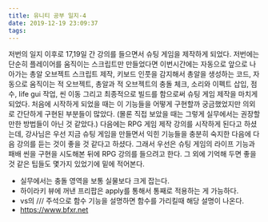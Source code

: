 ```yaml
---
title: 유니티 공부 일지-4
date: 2019-12-19 23:09:37
tags:
---
```


저번의 일지 이후로 17,19일 간 강의를 들으면서 슈팅 게임을 제작하게 되었다. 저번에는 단순히 플레이어를 움직이는 스크립트만 만들었다면 이번시간에는 자동으로 앞으로 나아가는 총알 오브젝트 스크립트 제작, 키보드 인풋을 감지해서 총알을 생성하는 코드, 자동으로 움직이는 적 오브젝트, 총알과 적 오브젝트의 충돌 체크, 소리와 이펙트 삽입, 점수, life gui 작업, 씬 이동 그리고 최종적으로 빌드를 함으로써 슈팅 게임 제작을 마치게 되었다.
처음에 시작하게 되었을 때는 이 기능들을 어떻게 구현할까 궁금했었지만 의외로 간단하게 구현된 부분들이 많았다.
(몰론 직접 보았을 때는 그렇게 실무에서는 권장할 만한 방법들이 아닌 것 같았다.) 다음에는 RPG 게임 제작 강의를 시작하게 된다고 하셨는데, 강사님은 우선 지금 슈팅 게임을 만들면서 익힌 기능들을 충분히 숙지한 다음에 다음 강의를 듣는 것이 좋을 것 같다고 하셨다.
그래서 우선은 슈팅 게임의 라이프 기능과 패배 씬을 구현을 시도해본 뒤에 RPG 강의를 들으려고 한다. 그 외에 기억해 두면 좋을 것 같은 팁들도 몇가지 있었기에 밑에 적어본다.

- 실무에서는 충돌 영역을 보통 실물보다 크게 잡는다.
- 하이라키 뷰에 꺼낸 프리팝은 apply를 통해서 통째로 적용하는 게 가능하다.
- vs의 /// 주석으로 함수 기능을 설명하면 함수를 가리킬때 해당 설명이 나온다.
- https://www.bfxr.net